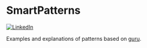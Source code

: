 # SmartPatterns

[![LinkedIn](https://img.shields.io/badge/LinkedIn-Alesh-blue)](https://www.linkedin.com/in/dmitry-aleshkov)

Examples and explanations of patterns based on [guru](https://refactoring.guru/design-patterns).